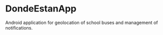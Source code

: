 # DondeEstanApp
Android application for geolocation of school buses and management of notifications.
